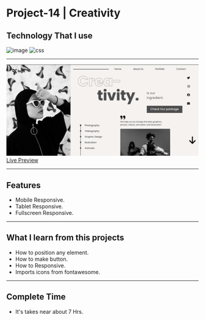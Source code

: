 # Project-14 | Creativity
## Technology That I use
![image](https://img.shields.io/badge/1st--Tech-Html-orange)
![css](https://img.shields.io/badge/2nd--Tech-Css-green)

<hr>

![image](./Thumbnail/Thumbnail.png)
[Live Preview](https://project-creativity-14.netlify.app/)
<hr>

## Features

- Mobile Responsive.
- Tablet Responsive.
- Fullscreen Responsive.

<hr>

## What I learn from this projects

- How to position any element.
- How to make button.
- How to Responsive.
- Imports icons from fontawesome. 

<hr>

## Complete Time

- It's takes near about 7 Hrs.
